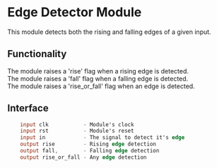 # Edge Detector Module

This module detects both the rising and falling edges of a given input.

## Functionality
The module raises a 'rise' flag when a rising edge is detected.  
The module raises a 'fall' flag when a falling edge is detected.  
The module raises a 'rise_or_fall' flag when an edge is detected.  

## Interface
```verilog
    input clk           - Module's clock
    input rst           - Module's reset
    input in            - The signal to detect it's edge
    output rise         - Rising edge detection
    output fall,        - Falling edge detection
    output rise_or_fall - Any edge detection
```
